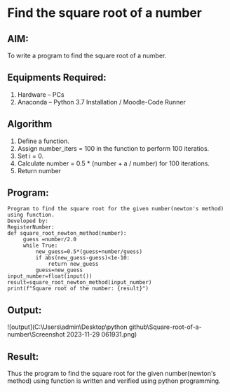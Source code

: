 # Find the square root of a number

## AIM:
To write a program to find the square root of a number.

## Equipments Required:
1. Hardware – PCs
2. Anaconda – Python 3.7 Installation / Moodle-Code Runner

## Algorithm
1. Define a function.
2. Assign number_iters = 100 in the function to perform 100 iteratios.
3. Set i = 0.
4. Calculate  number = 0.5 * (number + a / number) for 100 iterations.
5. Return number

## Program:
```
Program to find the square root for the given number(newton's method) using function.
Developed by: 
RegisterNumber:  
def square_root_newton_method(number):
     guess =number/2.0
     while True:
         new_guess=0.5*(guess+number/guess)
         if abs(new_guess-guess)<1e-10:
             return new_guess
         guess=new_guess
input_number=float(input())
result=square_root_newton_method(input_number)
print(f"Square root of the number: {result}")
```

## Output:
![output](C:\Users\admin\Desktop\python github\Square-root-of-a-number\Screenshot 2023-11-29 061931.png)


## Result:
Thus the program to find the square root for the given number(newton's method) using function is written and verified using python programming.
